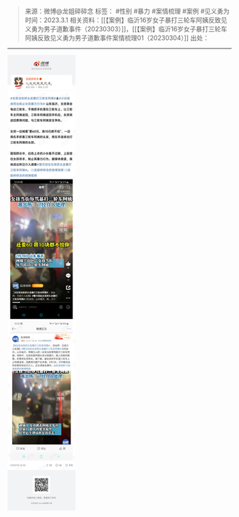 > 来源：微博@龙姐碎碎念
> 标签： #性别 #暴力 #案情梳理 #案例 #见义勇为
> 时间：2023.3.1
> 相关资料：[[【案例】临沂16岁女子暴打三轮车阿姨反致见义勇为男子道歉事件（20230303）]]，[[【案例】临沂16岁女子暴打三轮车阿姨反致见义勇为男子道歉事件案情梳理01（20230304）]]
> 出处：
***
![](https://raw.githubusercontent.com/bluntvoice/mypic/main/4874431119494911.jpg)